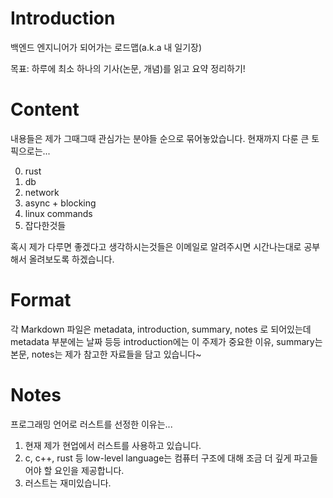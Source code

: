 # Introduction

백엔드 엔지니어가 되어가는 로드맵(a.k.a 내 일기장)  

목표: 하루에 최소 하나의 기사(논문, 개념)를 읽고 요약 정리하기!

# Content

내용들은 제가 그때그때 관심가는 분야들 순으로 묶어놓았습니다. 현재까지 다룬 큰 토픽으로는...  

0. rust
1. db
2. network
3. async + blocking
4. linux commands
5. 잡다한것들

혹시 제가 다루면 좋겠다고 생각하시는것들은 이메일로 알려주시면 시간나는대로 공부해서 올려보도록 하겠습니다. 

# Format

각 Markdown 파일은 metadata, introduction, summary, notes 로 되어있는데 metadata 부분에는 날짜 등등 introduction에는 이 주제가 중요한 이유, summary는 본문, notes는 제가 참고한 자료들을 담고 있습니다~ 

# Notes

프로그래밍 언어로 러스트를 선정한 이유는...
1. 현재 제가 현업에서 러스트를 사용하고 있습니다. 
2. c, c++, rust 등 low-level language는 컴퓨터 구조에 대해 조금 더 깊게 파고들어야 할 요인을 제공합니다. 
3. 러스트는 재미있습니다. 
